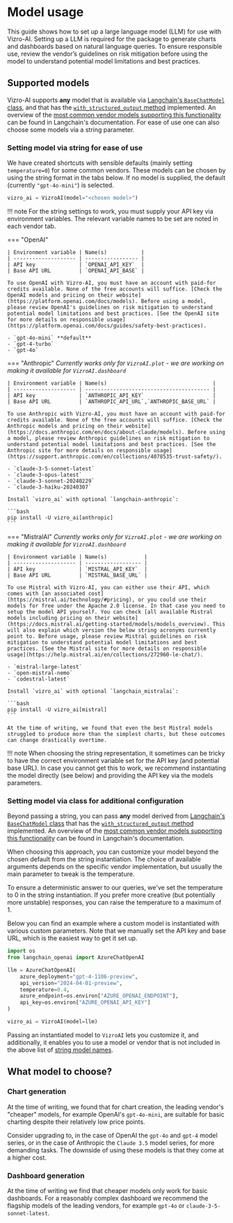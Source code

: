 # Model usage

This guide shows how to set up a large language model (LLM) for use with Vizro-AI. Setting up a LLM is required for the package to generate charts and dashboards based on natural language queries. To ensure responsible use, review the vendor’s guidelines on risk mitigation before using the model to understand potential model limitations and best practices.

## Supported models

Vizro-AI supports **any** model that is available via [Langchain's `BaseChatModel` class](https://api.python.langchain.com/en/latest/language_models/langchain_core.language_models.chat_models.BaseChatModel.html#langchain_core.language_models.chat_models.BaseChatModel), and that has the [`with_structured_output` method](https://python.langchain.com/v0.2/docs/how_to/structured_output/#the-with_structured_output-method) implemented. An overview of the [most common vendor models supporting this functionality](https://python.langchain.com/v0.2/docs/integrations/chat/) can be found in Langchain's documentation. For ease of use one can also choose some models via a string parameter.

### Setting model via string for ease of use

We have created shortcuts with sensible defaults (mainly setting `temperature=0`) for some common vendors. These models can be chosen by using the string format in the tabs below. If no model is supplied, the default (currently `"gpt-4o-mini"`) is selected.

```py
vizro_ai = VizroAI(model="<chosen model>")
```

!!! note
    For the string settings to work, you must supply your API key via environment variables. The relevant variable names to be set are noted in each vendor tab.

=== "OpenAI"

    | Environment variable | Name(s)           |
    | -------------------- | ----------------- |
    | API key              | `OPENAI_API_KEY`  |
    | Base API URL         | `OPENAI_API_BASE` |

    To use OpenAI with Vizro-AI, you must have an account with paid-for credits available. None of the free accounts will suffice. [Check the OpenAI models and pricing on their website](https://platform.openai.com/docs/models). Before using a model, please review OpenAI's guidelines on risk mitigation to understand potential model limitations and best practices. [See the OpenAI site for more details on responsible usage](https://platform.openai.com/docs/guides/safety-best-practices).

    - `gpt-4o-mini` **default**
    - `gpt-4-turbo`
    - `gpt-4o`

=== "Anthropic"
    _Currently works only for `VizroAI.plot` - we are working on making it available for `VizroAI.dashboard`_

    | Environment variable | Name(s)                                  |
    | -------------------- | ---------------------------------------- |
    | API key              | `ANTHROPIC_API_KEY`                      |
    | Base API URL         | `ANTHROPIC_API_URL`,`ANTHROPIC_BASE_URL` |

    To use Anthropic with Vizro-AI, you must have an account with paid-for credits available. None of the free accounts will suffice. [Check the Anthropic models and pricing on their website](https://docs.anthropic.com/en/docs/about-claude/models). Before using a model, please review Anthropic guidelines on risk mitigation to understand potential model limitations and best practices. [See the Anthropic site for more details on responsible usage](https://support.anthropic.com/en/collections/4078535-trust-safety/).

    - `claude-3-5-sonnet-latest`
    - `claude-3-opus-latest`
    - `claude-3-sonnet-20240229`
    - `claude-3-haiku-20240307`

    Install `vizro_ai` with optional `langchain-anthropic`:

    ```bash
    pip install -U vizro_ai[anthropic]
    ```

=== "MistralAI"
    _Currently works only for `VizroAI.plot` - we are working on making it available for `VizroAI.dashboard`_

    | Environment variable | Name(s)            |
    | -------------------- | ------------------ |
    | API key              | `MISTRAL_API_KEY`  |
    | Base API URL         | `MISTRAL_BASE_URL` |

    To use Mistral with Vizro-AI, you can either use their API, which comes with [an associated cost](https://mistral.ai/technology/#pricing), or you could use their models for free under the Apache 2.0 license. In that case you need to setup the model API yourself. You can check [all available Mistral models including pricing on their website](https://docs.mistral.ai/getting-started/models/models_overview). This will also explain which version the below string acronyms currently point to. Before usage, please review Mistral guidelines on risk mitigation to understand potential model limitations and best practices. [See the Mistral site for more details on responsible usage](https://help.mistral.ai/en/collections/272960-le-chat/).

    - `mistral-large-latest`
    - `open-mistral-nemo`
    - `codestral-latest`

    Install `vizro_ai` with optional `langchain_mistralai`:

    ```bash
    pip install -U vizro_ai[mistral]
    ```

    At the time of writing, we found that even the best Mistral models struggled to produce more than the simplest charts, but these outcomes can change drastically overtime.

!!! note
    When choosing the string representation, it sometimes can be tricky to have the correct environment variable set for the API key (and potential base URL). In case you cannot get this to work, we recommend instantiating the model directly (see below) and providing the API key via the models parameters.

<!--vale off-->

### Setting model via class for additional configuration

<!--vale on-->

Beyond passing a string, you can pass **any** model derived from [Langchain's `BaseChatModel` class](https://api.python.langchain.com/en/latest/language_models/langchain_core.language_models.chat_models.BaseChatModel.html#langchain_core.language_models.chat_models.BaseChatModel) that has the [`with_structured_output` method](https://python.langchain.com/v0.2/docs/how_to/structured_output/#the-with_structured_output-method) implemented. An overview of the [most common vendor models supporting this functionality](https://python.langchain.com/v0.2/docs/integrations/chat/) can be found in Langchain's documentation.

When choosing this approach, you can customize your model beyond the chosen default from the string instantiation. The choice of available arguments depends on the specific vendor implementation, but usually the main parameter to tweak is the temperature.

<!-- vale off -->

To ensure a deterministic answer to our queries, we've set the temperature to 0 in the string instantiation. If you prefer more creative (but potentially more unstable) responses, you can raise the temperature to a maximum of 1.

<!-- vale on -->

Below you can find an example where a custom model is instantiated with various custom parameters. Note that we manually set the API key and base URL, which is the easiest way to get it set up.

```py
import os
from langchain_openai import AzureChatOpenAI

llm = AzureChatOpenAI(
    azure_deployment="gpt-4-1106-preview",
    api_version="2024-04-01-preview",
    temperature=0.4,
    azure_endpoint=os.environ["AZURE_OPENAI_ENDPOINT"],
    api_key=os.environ["AZURE_OPENAI_API_KEY"]
)

vizro_ai = VizroAI(model=llm)
```

Passing an instantiated model to `VizroAI` lets you customize it, and additionally, it enables you to use a model or vendor that is not included in the above list of [string model names](#setting-model-via-string-for-ease-of-use).

## What model to choose?

### Chart generation

At the time of writing, we found that for chart creation, the leading vendor's "cheaper" models, for example OpenAI's `gpt-4o-mini`, are suitable for basic charting despite their relatively low price points.

Consider upgrading to, in the case of OpenAI the `gpt-4o` and `gpt-4` model series, or in the case of Anthropic the `Claude 3.5` model series, for more demanding tasks. The downside of using these models is that they come at a higher cost.

### Dashboard generation

At the time of writing we find that cheaper models only work for basic dashboards. For a reasonably complex dashboard we recommend the flagship models of the leading vendors, for example `gpt-4o` or `claude-3-5-sonnet-latest`.
